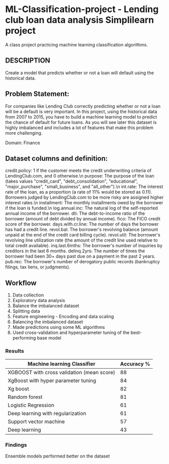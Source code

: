 # ML-Classification-project - Lending club loan data analysis Simplilearn project

A class project practicing machine learning classification algorithms.

## DESCRIPTION

Create a model that predicts whether or not a loan will default using the historical data.

## Problem Statement:

For companies like Lending Club correctly predicting whether or not a loan will be a default is very important. In this project, using the historical data from 2007 to 2015, you have to build a machine learning model to predict the chance of default for future loans. As you will see later this dataset is highly imbalanced and includes a lot of features that make this problem more challenging.

Domain: Finance

## Dataset columns and definition:

credit.policy: 1 if the customer meets the credit underwriting criteria of LendingClub.com, and 0 otherwise.\n
purpose: The purpose of the loan (takes values "credit_card", "debt_consolidation", "educational", "major_purchase", "small_business", and "all_other").\n
int.rate: The interest rate of the loan, as a proportion (a rate of 11% would be stored as 0.11). Borrowers judged by LendingClub.com to be more risky are assigned higher interest rates.\n
installment: The monthly installments owed by the borrower if the loan is funded.\n
log.annual.inc: The natural log of the self-reported annual income of the borrower.
dti: The debt-to-income ratio of the borrower (amount of debt divided by annual income).
fico: The FICO credit score of the borrower.
days.with.cr.line: The number of days the borrower has had a credit line.
revol.bal: The borrower's revolving balance (amount unpaid at the end of the credit card billing cycle).
revol.util: The borrower's revolving line utilization rate (the amount of the credit line used relative to total credit available).
inq.last.6mths: The borrower's number of inquiries by creditors in the last 6 months.
delinq.2yrs: The number of times the borrower had been 30+ days past due on a payment in the past 2 years.
pub.rec: The borrower's number of derogatory public records (bankruptcy filings, tax liens, or judgments).

## Workflow 
1.	Data collection 
2.	Exploratory data analysis
3.	Balance the imbalanced dataset
4.	Splitting data
5.	Feature engineering - Encoding and data scaling 
6.	Balancing the imbalanced dataset 
7.	Made predictions using some ML algorithms 
8.	Used cross-validation and hyperparameter tuning of the best-performing base model
   
### Results


| Machine learning Classifier      | Accuracy %         |
| ------------- | ---------------------|
| XGBOOST with cross validation (mean score)    | 88 |
| XgBoost with hyper parameter tuning | 84|
| Xg boost | 82|
| Random forest | 81 |
| Logistic Regression      | 61 |
| Deep learning with regularization | 61|
| Support vector machine     | 57  |
| Deep learning |43|


### Findings 

Ensemble models performed better on the dataset 
